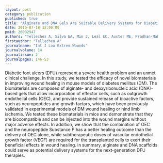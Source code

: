 ```yaml
---
layout: post
category: publication
published: true
title: "Alginate and DNA Gels Are Suitable Delivery Systems for Diabetic Wound Healing."
date: 2015-07-18 12:00:00
pmid: 26032947
authors: "Tellechea A, Silva EA, Min J, Leal EC, Auster ME, Pradhan-Nabzdyk L, Shih W, Mooney DJ, Veves A"
firstauthor: "Tellechea A"
journalname: "Int J Low Extrem Wounds"
journalvolume: 14
journalissue: 2
journalpages: 146-53
---
```


Diabetic foot ulcers (DFU) represent a severe health problem and an unmet clinical challenge. In this study, we tested the efficacy of novel biomaterials in improving wound healing in mouse models of diabetes mellitus (DM). The biomaterials are composed of alginate- and deoxyribonucleic acid (DNA)-based gels that allow incorporation of effector cells, such as outgrowth endothelial cells (OEC), and provide sustained release of bioactive factors, such as neuropeptides and growth factors, which have been previously validated in experimental models of DM wound healing or hind limb ischemia. We tested these biomaterials in mice and demonstrate that they are biocompatible and can be injected into the wound margins without major adverse effects. In addition, we show that the combination of OEC and the neuropeptide Substance P has a better healing outcome than the delivery of OEC alone, while subtherapeutic doses of vascular endothelial growth factor (VEGF) are required for the transplanted cells to exert their beneficial effects in wound healing. In summary, alginate and DNA scaffolds could serve as potential delivery systems for the next-generation DFU therapies.

